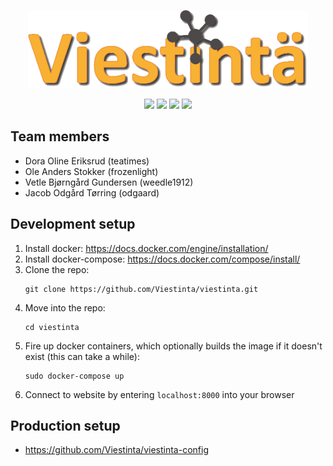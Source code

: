 <p align="center">
  <a href="https://viestinta.eu">
    <img src="https://github.com/Viestinta/viestinta/blob/master/src/static/images/logo_shadow.png" width="448">
  </a>
</p>

<p align="center">
  <a title="Build Status" href="https://drone.viestinta.eu/Viestinta/viestinta"><img src="https://drone.viestinta.eu/api/badges/Viestinta/viestinta/status.svg"></a>
  <a title="Code Coverage" href="https://codecov.io/gh/Viestinta/viestinta"><img src= "https://codecov.io/gh/Viestinta/viestinta/branch/master/graph/badge.svg"></a>
  <a title="License" href="https://github.com/Viestinta/viestinta/blob/master/LICENSE.md"><img src="https://img.shields.io/badge/license-GPLv3-blue.svg"></a>
  <a title="Website" href="https://viestinta.eu/"><img src="https://img.shields.io/badge/website-viestinta.eu-orange.svg"></a>
</p>

## Team members
* Dora Oline Eriksrud (teatimes)
* Ole Anders Stokker (frozenlight)
* Vetle Bjørngård Gundersen (weedle1912)
* Jacob Odgård Tørring (odgaard)

## Development setup
1. Install docker: https://docs.docker.com/engine/installation/
2. Install docker-compose: https://docs.docker.com/compose/install/
3. Clone the repo: 
    ```
    git clone https://github.com/Viestinta/viestinta.git
    ```
4. Move into the repo: 
    ```
    cd viestinta
    ```
5. Fire up docker containers, which optionally builds the image if it doesn't exist (this can take a while):
    ```
    sudo docker-compose up
    ```
6. Connect to website by entering `localhost:8000` into your browser

## Production setup
* https://github.com/Viestinta/viestinta-config
